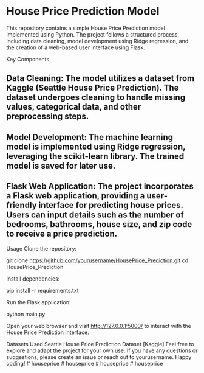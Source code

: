 
# House Price Prediction Model
This repository contains a simple House Price Prediction model implemented using Python. The project follows a structured process, including data cleaning, model development using Ridge regression, and the creation of a web-based user interface using Flask.

Key Components
## Data Cleaning: The model utilizes a dataset from Kaggle (Seattle House Price Prediction). The dataset undergoes cleaning to handle missing values, categorical data, and other preprocessing steps.

## Model Development: The machine learning model is implemented using Ridge regression, leveraging the scikit-learn library. The trained model is saved for later use.

## Flask Web Application: The project incorporates a Flask web application, providing a user-friendly interface for predicting house prices. Users can input details such as the number of bedrooms, bathrooms, house size, and zip code to receive a price prediction.

Usage
Clone the repository:

git clone https://github.com/yourusername/HousePrice_Prediction.git
cd HousePrice_Prediction

Install dependencies:

pip install -r requirements.txt

Run the Flask application:


python main.py

Open your web browser and visit http://127.0.0.1:5000/ to interact with the House Price Prediction interface.

Datasets Used
Seattle House Price Prediction Dataset [Kaggle]
Feel free to explore and adapt the project for your own use. If you have any questions or suggestions, please create an issue or reach out to yourusername. Happy coding!
#   h o u s e p r i c e  
 #   h o u s e p r i c e  
 #   h o u s e p r i c e  
 #   h o u s e p r i c e  
 